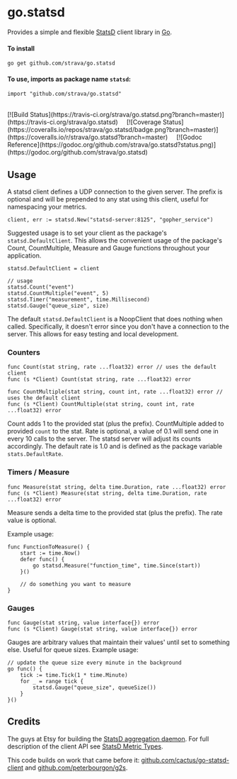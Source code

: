go.statsd
=========

Provides a simple and flexible [StatsD](https://github.com/etsy/statsd) client library
in [Go](http://golang.org). 

#### To install
	
	go get github.com/strava/go.statsd

#### To use, imports as package name `statsd`:

	import "github.com/strava/go.statsd"

<br />
[![Build Status](https://travis-ci.org/strava/go.statsd.png?branch=master)](https://travis-ci.org/strava/go.statsd)
&nbsp; &nbsp;
[![Coverage Status](https://coveralls.io/repos/strava/go.statsd/badge.png?branch=master)](https://coveralls.io/r/strava/go.statsd?branch=master)
&nbsp; &nbsp;
[![Godoc Reference](https://godoc.org/github.com/strava/go.statsd?status.png)](https://godoc.org/github.com/strava/go.statsd)

## Usage

A statsd client defines a UDP connection to the given server. The prefix
is optional and will be prepended to any stat using this client, useful for namespacing
your metrics.

	client, err := statsd.New("statsd-server:8125", "gopher_service")

Suggested usage is to set your client as the package's `statsd.DefaultClient`. 
This allows the convenient usage of the package's Count, CountMultiple, Measure and Gauge functions throughout your application.

	statsd.DefaultClient = client

	// usage
	statsd.Count("event")
	statsd.CountMultiple("event", 5)
	statsd.Timer("measurement", time.Millisecond)
	statsd.Gauge("queue_size", size)

The default `statsd.DefaultClient` is a NoopClient that does nothing when called. 
Specifically, it doesn't error since you don't have a connection to the server. 
This allows for easy testing and local development.

### Counters

	func Count(stat string, rate ...float32) error // uses the default client
	func (s *Client) Count(stat string, rate ...float32) error

	func CountMultiple(stat string, count int, rate ...float32) error // uses the default client
	func (s *Client) CountMultiple(stat string, count int, rate ...float32) error

Count adds 1 to the provided stat (plus the prefix). 
CountMultiple added to provided `count` to the stat.
Rate is optional, a value of 0.1 will send one in every 10 calls to the server. 
The statsd server will adjust its counts accordingly.
The default rate is 1.0 and is defined as the package variable `stats.DefaultRate`.

### Timers / Measure

	func Measure(stat string, delta time.Duration, rate ...float32) error
	func (s *Client) Measure(stat string, delta time.Duration, rate ...float32) error

Measure sends a delta time to the provided stat (plus the prefix). 
The rate value is optional.

Example usage:

	func FunctionToMeasure() {
		start := time.Now()
		defer func() {
			go statsd.Measure("function_time", time.Since(start))
		}()

		// do something you want to measure
	}


### Gauges

	func Gauge(stat string, value interface{}) error
	func (s *Client) Gauge(stat string, value interface{}) error

Gauges are arbitrary values that maintain their values' until set to something else.
Useful for queue sizes.
Example usage:

	// update the queue size every minute in the background
	go func() {
		tick := time.Tick(1 * time.Minute)
		for _ = range tick {
			statsd.Gauge("queue_size", queueSize())
		}
	}()

## Credits

The guys at Etsy for building the [StatsD aggregation daemon](https://github.com/etsy/statsd).
For full description of the client API see [StatsD Metric Types](https://github.com/etsy/statsd/blob/master/docs/metric_types.md).

This code builds on work that came before it: 
[github.com/cactus/go-statsd-client](http://github.com/cactus/go-statsd-client/)
and [github.com/peterbourgon/g2s](http://github.com/peterbourgon/g2s).
